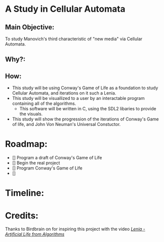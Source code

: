 # **A Study in Cellular Automata**

## Main Objective:
To study Manovich's third characteristic of "new media" via Cellular Automata.

## Why?:

## How:
* This study will be using Conway's Game of Life as a foundation to study Cellular Automata, and iterations on it such a Lenia.
* This study will be visuallized to a user by an interactable program containing all of the algorithms.
    * This software will be written in C, using the SDL2 libaries to provide the visuals.
* This study will show the progression of the iterations of Conway's Game of life, and John Von Neuman's Universal Constuctor.

# Roadmap:
- [] Program a draft of Conway's Game of Life
- [] Begin the real project
- [] Program Conway's Game of Life
- [] 

# Timeline:


# Credits:
Thanks to Birdbrain on for inspiring this project with the video [*Lenia - Artificial Life from Algorithms*](https://youtu.be/6kiBYjvyojQ?si=Kgw5EdNI7Hootquq)
